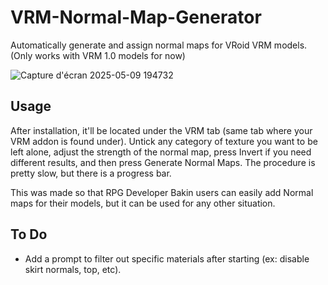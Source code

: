 # VRM-Normal-Map-Generator
Automatically generate and assign normal maps for VRoid VRM models.
(Only works with VRM 1.0 models for now)

![Capture d'écran 2025-05-09 194732](https://github.com/user-attachments/assets/b5261195-c349-4f83-a6bc-750607b39f55)

## Usage
After installation, it'll be located under the VRM tab (same tab where your VRM addon is found under).
Untick any category of texture you want to be left alone, adjust the strength of the normal map, press Invert if you need different results, and then press Generate Normal Maps.
The procedure is pretty slow, but there is a progress bar.

This was made so that RPG Developer Bakin users can easily add Normal maps for their models, but it can be used for any other situation.

## To Do
- Add a prompt to filter out specific materials after starting (ex: disable skirt normals, top, etc).
